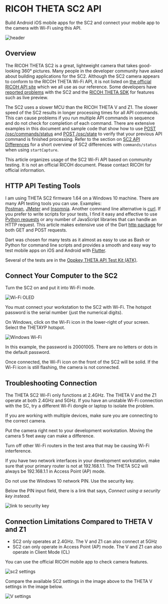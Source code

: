 # RICOH THETA SC2 API

Build Android iOS mobile apps for the SC2 and connect 
your mobile app to the camera with Wi-Fi using this API.

![header](images/overview/sc2_cover.png)

## Overview

The RICOH THETA SC2 is a great, lightweight camera that takes good-looking 360° pictures. Many people in the developer community have asked about building applications for the SC2. Although the SC2 camera appears to conform to the RICOH THETA Wi-Fi API, it is not listed on 
[the official RICOH API site](https://api.ricoh/docs/theta-web-api-v2.1/) which we all use as our reference. Some developers have [reported problems](https://community.theta360.guide/t/question-about-getlivepreview-by-thetasc2-on-android/5117) with the SC2 and the 
[RICOH THETA SDK](https://www2.theta360.guide/doc/article/3) for features such as live preview.

The SC2 uses a slower MCU than the RICOH THETA V and Z1.  The slower speed of the SC2 results in longer processing times for all API commands.  This can cause problems if you run multiple API commands in sequence and do not check for completion of each command.  There are extensive examples in this document and sample code that show how to use 
[POST /osc/commands/status](https://api.ricoh/docs/theta-web-api-v2.1/protocols/commands_status/) and [POST /osc/state](https://api.ricoh/docs/theta-web-api-v2.1/protocols/state/) 
to verify that your previous API command is finished processing.  Refer to
the section on [SC2 API Differences](differences/) for a short overview of
SC2 differences with `commands/status` when using `startCapture`. 

This article organizes usage of the SC2 Wi-Fi API based on community testing.  It is not an official RICOH 
document. Please contact RICOH for official information.

## HTTP API Testing Tools

I am using THETA SC2 firmware 1.64 on a Windows 10 machine. There
are many API testing tools you can use. Examples:  
[Postman](https://www.postman.com/), [JMeter](https://jmeter.apache.org/download_jmeter.cgi) and [Insomnia](https://insomnia.rest/). Another command line alternative is 
[curl](https://curl.haxx.se/). If you prefer to write scripts for your tests, I find it easy and effective to use [Python requests](https://requests.readthedocs.io/en/master/) or any number of JavaScript libraries that can handle an HTTP request. This article makes extensive use of the Dart 
[http package](https://pub.dev/packages/http) for both GET and POST requests.

Dart was chosen for many tests as it almost as easy to use as Bash or Python for command line scripts and provides a smooth and easy way to test mobile apps on iOS and Android with 
[Flutter](https://flutter.dev/).

Several of the tests are in the [Oppkey THETA API Test Kit (ATK)](https://oppkey.github.io/oppkey_theta_atk/).

## Connect Your Computer to the SC2

Turn the SC2 on and put it into Wi-Fi mode.

![Wi-Fi OLED](images/overview/wifi-oled.png)

You must connect your workstation to the SC2 with Wi-Fi. The hotspot password is the serial number (just the numerical digits). 

On Windows, click on the Wi-Fi icon in the lower-right of your screen. Select the THETAYP hotspot.  

![Windows Wi-Fi](images/overview/windows-wifi.png)

In this example, the password is 20001005. There are no letters or dots in the default password.

Once connected, the Wi-Fi icon on the front of the SC2 will be solid. If the Wi-Fi icon is still flashing, the camera is not connected.

## Troubleshooting Connection

The THETA SC2 Wi-Fi only functions at 2.4GHz. The THETA V and the Z1 operate at both 2.4GHz and 5GHz. If you have an unstable Wi-Fi connection with the SC, try a different Wi-Fi dongle or laptop to isolate the problem.

If you are working with multiple devices, make sure you are connecting to the correct camera.  

Put the camera right next to your development workstation. Moving the camera 5 feet away can make a difference.

Turn off other Wi-Fi routers in the test area that may be causing Wi-Fi interference.

If you have two network interfaces in your development workstation, make sure that your primary router is not at 192.168.1.1. The THETA SC2 will always be 192.168.1.1 in Access Point (AP) mode.

Do not use the Windows 10 network PIN.  Use the security key.

Below the PIN input field, there is a link that says, 
_Connect using a security key instead_.

![link to security key](images/overview/link_security_key.png)


## Connection Limitations Compared to THETA V and Z1

* SC2 only operates at 2.4GHz.  The V and Z1 can also connect at 5GHz
* SC2 can only operate in Access Point (AP) mode.  The V and Z1 can also operate in Client Mode (CL)

You can use the official RICOH mobile app to check camera features.

![sc2 settings](images/overview/sc2-settings.png)

Compare the available SC2 settings in the image above to the THETA V settings in the 
image below.

![V settings](images/overview/v-settings.png)
